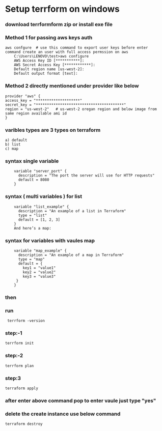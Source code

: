 # Setup terrform on windows 


### download terrformform zip or install exe file

### Method 1 for passing aws keys auth

    aws confgure  # use this command to export user keys before enter command create an user with full access permssion on aws
    	C:\Users\LENOVO\test>aws configure
		AWS Access Key ID [***********]:
		AWS Secret Access Key [************]:
		Default region name [us-west-2]:
		Default output format [text]:

### Method 2 directly mentioned under provider like below 
    provider "aws" {
    access_key = "********************"
    secret_key = "****************************************"
    region = "us-west-2"   # us-west-2 oregan region and below image from same region available ami id
    }

###  varibles types are 3 types on terraform

	a) default
	b) list
	c) map
	
### syntax single variable
		variable "server_port" {
		  description = "The port the server will use for HTTP requests"
		  default = 8080
		}
	
### syntax ( multi variables ) for list

		variable "list_example" {
		  description = "An example of a list in Terraform"
		  type = "list"
		  default = [1, 2, 3]
		}
		And here’s a map:
### syntax for variables with vaules map 
		variable "map_example" {
		  description = "An example of a map in Terraform"
		  type = "map"
		  default = {
		    key1 = "value1"
		    key2 = "value2"
		    key3 = "value3"
		 }
		}


###  then

### run 

     terrform -version




### step:-1
    terrform init



### step:-2
    terrform plan 



### step:3

    terraform apply

### after enter above command pop to enter vaule just type "yes"


### delete the create instance use below command

    terraform destroy
